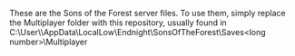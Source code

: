 These are the Sons of the Forest server files. To use them, simply replace the Multiplayer folder with this repository, usually found in C:\User\\<user>\AppData\LocalLow\Endnight\SonsOfTheForest\Saves\<long number>\Multiplayer
